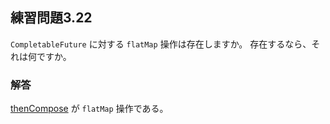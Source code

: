 ## 練習問題3.22

`CompletableFuture` に対する `flatMap` 操作は存在しますか。
存在するなら、それは何ですか。

### 解答

[thenCompose](https://docs.oracle.com/javase/8/docs/api/java/util/concurrent/CompletableFuture.html#thenCompose-java.util.function.Function-) 
が `flatMap` 操作である。
